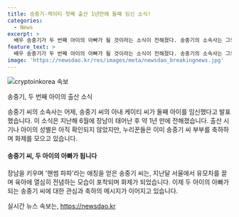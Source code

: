 ```yaml
---
title: 송중기·케이티 첫째 출산 1년만에 둘째 임신 소식!
categories:
  - News
excerpt: >
  배우 송중기가 두 번째 아이의 아빠가 될 것이라는 소식이 전해졌다. 송중기의 소속사는 그의 아내가 임신했다고 밝혔으며, 첫째 아이를 키우며 육아에 전념하는 송중기의 모습이 화제가 되었다. 아이의 성별이나 출산 시기는 아직 확인되지 않았지만, 송중기 부부에 대한 누리꾼들의 축하가 이어지고 있다. #송중기 #둘째임신 #핸썸파파
feature_text: >
  배우 송중기가 두 번째 아이의 아빠가 될 것이라는 소식이 전해졌다. 송중기의 소속사는 그의 아내가 임신했다고 밝혔으며, 첫째 아이를 키우며 육아에 전념하는 송중기의 모습이 화제가 되었다. 아이의 성별이나 출산 시기는 아직 확인되지 않았지만, 송중기 부부에 대한 누리꾼들의 축하가 이어지고 있다. #송중기 #둘째임신 #핸썸파파
image: 'https://newsdao.kr/res/images/meta/newsdao_breakingnews.jpg'
---
```


<p><img src="https://newsdao.kr/res/images/meta/newsdao_breakingnews.jpg" alt="cryptoinkorea 속보" /></p>

<p>송중기, 두 번째 아이의 출산 소식</p>

<p>송중기 씨의 소속사는 어제, 송중기 씨의 아내 케이티 씨가 둘째 아이를 임신했다고 발표했습니다. 이 소식은 지난해 6월에 장남이 태어난 후 약 1년 만에 전해졌습니다. 출산 시기나 아이의 성별은 아직 확인되지 않았지만, 누리꾼들은 이미 송중기 씨 부부를 축하하며 화제를 모으고 있습니다.</p>

<h4>송중기 씨, 두 아이의 아빠가 됩니다</h4>

<p>장남을 키우며 '핸썸 파파'라는 애칭을 얻은 송중기 씨는, 지난달 서울에서 유모차를 끌며 육아에 열심히 전념하는 모습이 포착되며 화제가 되었습니다. 이제 두 아이의 아빠가 되는 송중기 씨에 대한 관심과 축하의 메시지가 이어지고 있습니다.</p>
실시간 뉴스 속보는, <a href="https://newsdao.kr" rel="dofollow">https://newsdao.kr</a>



